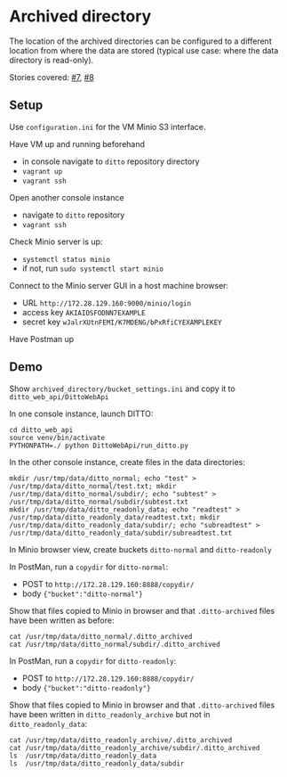 # Archived directory

The location of the archived directories can be configured to a different location from where the data are stored (typical use case: where the data directory is read-only).

Stories covered: [#7](https://github.com/ukaea/ditto/issues/7), [#8](https://github.com/ukaea/ditto/issues/8)

## Setup

Use `configuration.ini` for the VM Minio S3 interface.

Have VM up and running beforehand
* in console navigate to `ditto` repository directory
* `vagrant up`
* `vagrant ssh`

Open another console instance
* navigate to `ditto` repository
* `vagrant ssh`

Check Minio server is up:
* `systemctl status minio`
* if not, run `sudo systemctl start minio`

Connect to the Minio server GUI in a host machine browser:
* URL `http://172.28.129.160:9000/minio/login`
* access key `AKIAIOSFODNN7EXAMPLE`
* secret key `wJalrXUtnFEMI/K7MDENG/bPxRfiCYEXAMPLEKEY`

Have Postman up

## Demo

Show `archived_directory/bucket_settings.ini` and copy it to `ditto_web_api/DittoWebApi`

In one console instance, launch DITTO:
```
cd ditto_web_api
source venv/bin/activate
PYTHONPATH=./ python DittoWebApi/run_ditto.py
```

In the other console instance, create files in the data directories:
```
mkdir /usr/tmp/data/ditto_normal; echo "test" > /usr/tmp/data/ditto_normal/test.txt; mkdir /usr/tmp/data/ditto_normal/subdir/; echo "subtest" > /usr/tmp/data/ditto_normal/subdir/subtest.txt
mkdir /usr/tmp/data/ditto_readonly_data; echo "readtest" > /usr/tmp/data/ditto_readonly_data/readtest.txt; mkdir /usr/tmp/data/ditto_readonly_data/subdir/; echo "subreadtest" > /usr/tmp/data/ditto_readonly_data/subdir/subreadtest.txt
```

In Minio browser view, create buckets `ditto-normal` and `ditto-readonly`

In PostMan, run a `copydir` for `ditto-normal`:
* POST to `http://172.28.129.160:8888/copydir/`
* body `{"bucket":"ditto-normal"}`

Show that files copied to Minio in browser and that `.ditto-archived` files have been written as before:
```
cat /usr/tmp/data/ditto_normal/.ditto_archived
cat /usr/tmp/data/ditto_normal/subdir/.ditto_archived
```

In PostMan, run a `copydir` for `ditto-readonly`:
* POST to `http://172.28.129.160:8888/copydir/`
* body `{"bucket":"ditto-readonly"}`

Show that files copied to Minio in browser and that `.ditto-archived` files have been written in `ditto_readonly_archive` but not in `ditto_readonly_data`:
```
cat /usr/tmp/data/ditto_readonly_archive/.ditto_archived
cat /usr/tmp/data/ditto_readonly_archive/subdir/.ditto_archived
ls  /usr/tmp/data/ditto_readonly_data
ls  /usr/tmp/data/ditto_readonly_data/subdir
```
